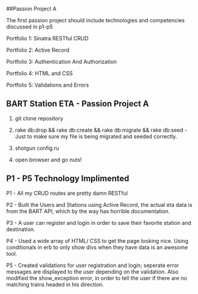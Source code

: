 ##Passion Project A

The first passion project should include technologies and competencies discussed in p1-p5

Portfolio 1: Sinatra RESTful CRUD

Portfolio 2: Active Record

Portfolio 3: Authentication And Authorization

Portfolio 4: HTML and CSS

Portfolio 5: Validations and Errors

## BART Station ETA - Passion Project A

1. git clone repository

2. rake db:drop && rake db:create && rake db:migrate && rake db:seed
		-Just to make sure my file is being migrated and seeded correctly.

3. shotgun config.ru

4. open browser and go nuts!


## P1 - P5 Technology Implimented

P1 - All my CRUD routes are pretty damn RESTful

P2 - Built the Users and Stations using Active Record, the actual eta data is from the BART API, which by the way has horrible documentation.

P3 - A user can register and login in order to save their favorite station and destination.

P4 - Used a wide array of HTML/ CSS to get the page looking nice. Using conditionals in erb to only show divs when they have data is an awesome tool.

P5 - Created validations for user registration and login; seperate error messages are displayed to the user depending on the validation. Also modified the show_exception error, in order to tell the user if there are no matching trains headed in his direction.